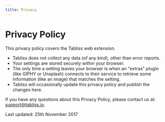 ```yaml
---
title: Privacy
---
```


# Privacy Policy

This privacy policy covers the Tabliss web extension.

- Tabliss does not collect any data (of any kind), other than error reports.
- Your settings are stored securely within your browser.
- The only time a setting leaves your browser is when an "extras" plugin (like GIPHY or Unsplash) connects to their service to retrieve some information (like an image) that matches the setting.
- Tabliss will occasionally update this privacy policy and publish the changes here.

If you have any questions about this Privacy Policy, please contact us at: [support@tabliss.io](mailto:support@tabliss.io).

Last updated: 25th November 2017

